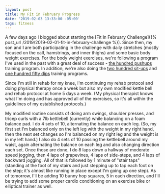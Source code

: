 ```yaml
---
layout: post
title: My Fit in February Progress
date: '2019-02-03 13:33:00 -05:00'
tags: fitness
---
```


A few days ago I blogged about starting the [Fit In February Challenge]({% post_url /2019/2019-02-01-fit-in-february-challenge %}). Since then, my son and I are both participating in the challenge with daily stretches (mostly focused on the calf, hamstrings, and inner thighs) and some basic body weight exercises. For the body weight exercises, we're following a program I've used in the past with a great deal of success - [the hundred pushups](https://hundredpushups.com/) training program. In addition, we're also doing the [two hundred sit-ups](https://twohundredsitups.com/) and [one hundred fifty dips](http://www.onefiftydips.com/) training programs.

Since I'm still in rehab for my knee, I'm continuing my rehab protocol and doing physical therapy once a week but also my own modified kettle bell and rehab protocol at home 5 days a week. (My physical therapist knows what I'm doing and has approved all of the exercises, so it's all within the guidelines of my established protocols.) 

My modified routine consists of doing arm swings, shoulder presses, and tricep curls with a 7lb kettlebell (currently) while balancing on a foam balance pad. I do 4 sets of 10, alternating the balance on each leg. (So, my first set I'm balanced only on the left leg with the weight in my right hand, then the next set changes so I'm balanced on my right leg and the weight is in my left hand.) I also do 4 sets of 10 passing the kettlebell around my waist, again alternating the balance on each leg and also changing direction each set. Once those are done, I do 8 laps down a hallway of moderate speed jogging, then 4 laps of grapevines, 4 laps of side-steps, and 4 laps of backward jogging. All of that is followed by 1 minute of "stair taps" (standing at the foot of my stairs and just stepping up to tap each foot on the step; it's almost like running in place except I'm going up one step). As of tomorrow, I'll be adding 10 bunny hop squares, 5 in each direction, and I'll be trying to add some proper cardio conditioning on an exercise bike or elliptical trainer as well.

